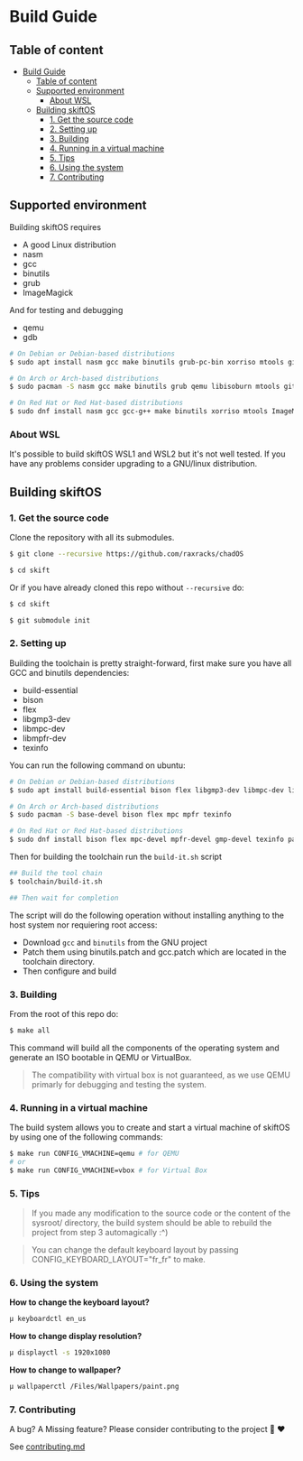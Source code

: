# Build Guide

## Table of content

- [Build Guide](#build-guide)
  - [Table of content](#table-of-content)
  - [Supported environment](#supported-environment)
    - [About WSL](#about-wsl)
  - [Building skiftOS](#building-skiftos)
    - [1. Get the source code](#1-get-the-source-code)
    - [2. Setting up](#2-setting-up)
    - [3. Building](#3-building)
    - [4. Running in a virtual machine](#4-running-in-a-virtual-machine)
    - [5. Tips](#5-tips)
    - [6. Using the system](#6-using-the-system)
    - [7. Contributing](#7-contributing)

## Supported environment

Building skiftOS requires

- A good Linux distribution
- nasm
- gcc
- binutils
- grub
- ImageMagick

And for testing and debugging
- qemu
- gdb

```sh
# On Debian or Debian-based distributions
$ sudo apt install nasm gcc make binutils grub-pc-bin xorriso mtools git qemu qemu-kvm
```

```sh
# On Arch or Arch-based distributions
$ sudo pacman -S nasm gcc make binutils grub qemu libisoburn mtools git qemu
```

```sh
# On Red Hat or Red Hat-based distributions
$ sudo dnf install nasm gcc gcc-g++ make binutils xorriso mtools ImageMagick git qemu qemu-kvm patch
```

### About WSL

It's possible to build skiftOS WSL1 and WSL2 but it's not well tested.
If you have any problems consider upgrading to a GNU/linux distribution.

## Building skiftOS

### 1. Get the source code

Clone the repository with all its submodules.

```sh
$ git clone --recursive https://github.com/raxracks/chadOS

$ cd skift
```

Or if you have already cloned this repo without `--recursive` do:

```sh
$ cd skift

$ git submodule init
```

### 2. Setting up

Building the toolchain is pretty straight-forward,
first make sure you have all GCC and binutils dependencies:
 - build-essential
 - bison
 - flex
 - libgmp3-dev
 - libmpc-dev
 - libmpfr-dev
 - texinfo

You can run the following command on ubuntu:

```sh
# On Debian or Debian-based distributions
$ sudo apt install build-essential bison flex libgmp3-dev libmpc-dev libmpfr-dev texinfo
```

```sh
# On Arch or Arch-based distributions
$ sudo pacman -S base-devel bison flex mpc mpfr texinfo
```

```sh
# On Red Hat or Red Hat-based distributions
$ sudo dnf install bison flex mpc-devel mpfr-devel gmp-devel texinfo patch 
```

Then for building the toolchain run the `build-it.sh` script

```sh
## Build the tool chain
$ toolchain/build-it.sh

## Then wait for completion
```

The script will do the following operation without installing anything to the host system nor requiering root access:
 - Download `gcc` and `binutils` from the GNU project
 - Patch them using binutils.patch and gcc.patch which are located in the toolchain directory.
 - Then configure and build

### 3. Building

From the root of this repo do:

```sh
$ make all
```

This command will build all the components of the operating system and generate an ISO bootable in QEMU or VirtualBox.

> The compatibility with virtual box is not guaranteed, as we use QEMU primarly for debugging and testing the system.

### 4. Running in a virtual machine

The build system allows you to create and start a virtual machine of skiftOS by using one of the following commands:

```sh
$ make run CONFIG_VMACHINE=qemu # for QEMU
# or
$ make run CONFIG_VMACHINE=vbox # for Virtual Box
```

### 5. Tips

> If you made any modification to the source code or the content of the sysroot/ directory, the build system should be able to rebuild the project from step 3 automagically :^)

> You can change the default keyboard layout by passing CONFIG_KEYBOARD_LAYOUT="fr_fr" to make.

### 6. Using the system

**How to change the keyboard layout?**

```sh
µ keyboardctl en_us
```

**How to change display resolution?**

```sh
µ displayctl -s 1920x1080
```
**How to change to wallpaper?**

```sh
µ wallpaperctl /Files/Wallpapers/paint.png
```

### 7. Contributing

A bug? A Missing feature? Please consider contributing to the project :hugs: ❤️

See [contributing.md](contributing.md)
